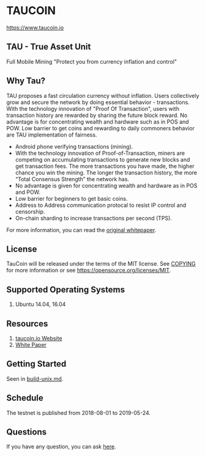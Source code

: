 TAUCOIN
=====================================
https://www.taucoin.io

TAU - True Asset Unit
----------------
Full Mobile Mining 
"Protect you from currency inflation and control"

Why Tau?
----------------
TAU proposes a fast circulation currency without inflation. Users collectively grow and secure the network by doing essential behavior - transactions. With the technology innovation of "Proof Of Transaction", users with transaction history are rewarded by sharing the future block reward. No advantage is for concentrating wealth and hardware such as in POS and POW. Low barrier to get coins and rewarding to daily commoners behavior are TAU implementation of fairness.

- Android phone verifying transactions (mining).
- With the technology innovation of Proof-of-Transaction, miners are competing on accumulating transactions to generate new blocks and get transaction fees. The more transactions you have made, the higher chance you win the mining. The longer the transaction history, the more “Total Consensus Strength” the network has.
- No advantage is given for concentrating wealth and hardware as in POS and POW. 
- Low barrier for beginners to get basic coins.
- Address to Address communication protocal to resist IP control and censorship.
- On-chain sharding to increase transactions per second (TPS).

For more information, you can read the
[original whitepaper](https://www.taucoin.io/whitePaper/).

 
License
---------------

TauCoin will be released under the terms of the MIT license. See [COPYING](COPYING) for more
information or see https://opensource.org/licenses/MIT.

Supported Operating Systems
-------------------
1. Ubuntu 14.04, 16.04

Resources
-------------------
1. [taucoin.io Website](https://www.taucoin.io)
2. [White Paper](https://www.taucoin.io/whitePaper/TAU%20White%20Paper%20v0.1.pdf)

## Getting Started
Seen in [build-unix.md](https://github.com/Tau-Coin/taucoin/blob/developer/docs/build-unix.md).

## Schedule
The testnet is published from 2018-08-01 to 2019-05-24.

## Questions
If you have any question, you can ask [here](https://github.com/Tau-Coin/taucoin/issues).



